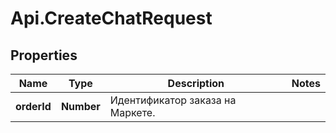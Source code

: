 # Api.CreateChatRequest

## Properties

Name | Type | Description | Notes
------------ | ------------- | ------------- | -------------
**orderId** | **Number** | Идентификатор заказа на Маркете. | 


